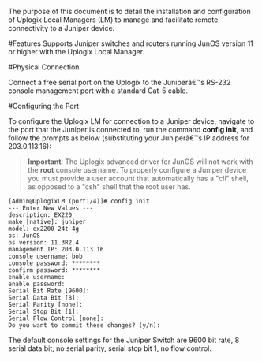 The purpose of this document is to detail the installation and configuration of Uplogix Local Managers (LM) to manage and facilitate remote connectivity to a Juniper device.

#Features
Supports Juniper switches and routers running JunOS version 11 or higher with the Uplogix Local Manager.

#Physical Connection

Connect a free serial port on the Uplogix to the Juniperâ€™s RS-232 console management port with a standard Cat-5 cable.


#Configuring the Port

To configure the Uplogix LM for connection to a Juniper device, navigate to the port that the Juniper is connected to, run the command **config init**, and follow the prompts as below (substituting your Juniperâ€™s IP address for 203.0.113.16):

> **Important**: The Uplogix advanced driver for JunOS will not work with the **root** console username. To properly configure a Juniper device you must provide a user account that automatically has a "cli" shell, as opposed to a "csh" shell that the root user has.

```
[Admin@UplogixLM (port1/4)]# config init
--- Enter New Values ---
description: EX220
make [native]: juniper
model: ex2200-24t-4g
os: JunOS
os version: 11.3R2.4
management IP: 203.0.113.16
console username: bob
console password: ********
confirm password: ********
enable username:
enable password:
Serial Bit Rate [9600]:
Serial Data Bit [8]:
Serial Parity [none]:
Serial Stop Bit [1]:
Serial Flow Control [none]:
Do you want to commit these changes? (y/n):

```

The default console settings for the Juniper Switch are 9600 bit rate, 8 serial data bit, no serial parity, serial stop bit 1, no flow control.


